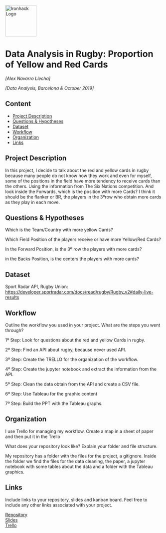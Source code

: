 <img src="https://bit.ly/2VnXWr2" alt="Ironhack Logo" width="100"/>

# Data Analysis in Rugby: Proportion of Yellow and Red Cards 
*[Alex Navarro Llecha]*

*[Data Analysis, Barcelona & October 2019]*

## Content
- [Project Description](#project-description)
- [Questions & Hypotheses](#questions-hypotheses)
- [Dataset](#dataset)
- [Workflow](#workflow)
- [Organization](#organization)
- [Links](#links)

## Project Description

In this project, I decide to talk about the red and yellow cards in rugby because many people do not know how they work and even for myself, some of the positions in the field have more tendency to receive cards than the others. Using the information from The Six Nations competition. And look inside the Forwards, which is the position with more Cards? I think it should be the flanker or BR, the players in the 3ºrow who obtain more cards as they play in each move.


## Questions & Hypotheses

Which is the Team/Country with more yellow Cards?

Which Field Position of the players receive or have more Yellow/Red Cards?

In the Forward Position, is the 3º row the players with more cards?

in the Backs Position, is the centers the players with more cards?



## Dataset

Sport Radar API, Rugby Union: https://developer.sportradar.com/docs/read/rugby/Rugby_v2#daily-live-results

## Workflow
Outline the workflow you used in your project. What are the steps you went through?

1º Step: Look for questions about the red and yellow Cards in rugby.

2º Step: Find an API about rugby, because never used API.

3º Step: Create the TRELLO for the organization of the workflow.

4º Step: Create the jupyter notebook and extract the information from the API.

5º Step: Clean the data obtain from the API and create a CSV file.

6º Step: Use Tableau for the graphic content

7º Step: Build the PPT with the Tableau graphs.


## Organization

I use Trello for managing my workflow. Create a map in a sheet of paper and then put it in the Trello


What does your repository look like? Explain your folder and file structure.

My repository has a folder with the files for the project, a gitignore. Inside the folder we find the files for the data cleaning, the paper, a jupyter notebook with some tables about the data and a folder with the Tableau graphics.


## Links
Include links to your repository, slides and kanban board. Feel free to include any other links associated with your project.

[Repository](https://github.com/AlexNavarroLlecha/Project-Week-5-Your-Own-Project)  
[Slides](https://github.com/AlexNavarroLlecha/Project-Week-5-Your-Own-Project/blob/master/your-project/Data_Rugby_PPT.pdf)  
[Trello](https://trello.com/b/QUeRDXgy/project-4-own-project)  
